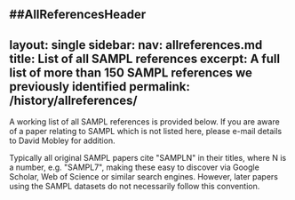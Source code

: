 ##AllReferencesHeader
---
layout: single
sidebar:
  nav: allreferences.md
title: List of all SAMPL references
excerpt: A full list of more than 150 SAMPL references we previously identified
permalink: /history/allreferences/
---

A working list of all SAMPL references is provided below. If you are aware of a paper relating to SAMPL which is not listed here, please e-mail details to David Mobley for addition.

Typically all original SAMPL papers cite "SAMPLN" in their titles, where N is a number, e.g. "SAMPL7", making these easy to discover via Google Scholar, Web of Science or similar search engines. However, later papers using the SAMPL datasets do not necessarily follow this convention.
